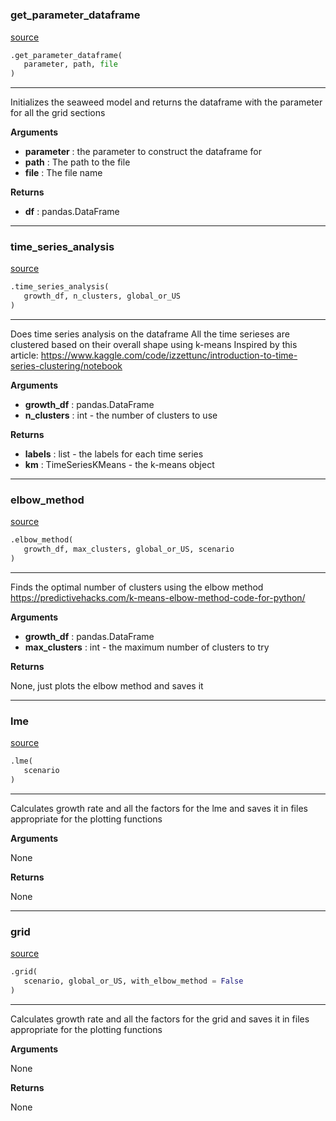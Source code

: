 #


### get_parameter_dataframe
[source](https://github.com/allfed/Seaweed-Growth-Model/blob/master/src/processing/postprocessing.py/#L26)
```python
.get_parameter_dataframe(
   parameter, path, file
)
```

---
Initializes the seaweed model and returns the dataframe with the parameter
for all the grid sections

**Arguments**

* **parameter**  : the parameter to construct the dataframe for
* **path**  : The path to the file
* **file**  : The file name


**Returns**

* **df**  : pandas.DataFrame


----


### time_series_analysis
[source](https://github.com/allfed/Seaweed-Growth-Model/blob/master/src/processing/postprocessing.py/#L46)
```python
.time_series_analysis(
   growth_df, n_clusters, global_or_US
)
```

---
Does time series analysis on the dataframe
All the time serieses are clustered based on their
overall shape using k-means
Inspired by this article:
https://www.kaggle.com/code/izzettunc/introduction-to-time-series-clustering/notebook

**Arguments**

* **growth_df**  : pandas.DataFrame
* **n_clusters**  : int - the number of clusters to use


**Returns**

* **labels**  : list - the labels for each time series
* **km**  : TimeSeriesKMeans - the k-means object


----


### elbow_method
[source](https://github.com/allfed/Seaweed-Growth-Model/blob/master/src/processing/postprocessing.py/#L76)
```python
.elbow_method(
   growth_df, max_clusters, global_or_US, scenario
)
```

---
Finds the optimal number of clusters using the elbow method
https://predictivehacks.com/k-means-elbow-method-code-for-python/

**Arguments**

* **growth_df**  : pandas.DataFrame
* **max_clusters**  : int - the maximum number of clusters to try


**Returns**

None, just plots the elbow method and saves it

----


### lme
[source](https://github.com/allfed/Seaweed-Growth-Model/blob/master/src/processing/postprocessing.py/#L123)
```python
.lme(
   scenario
)
```

---
Calculates growth rate and all the factors for the lme
and saves it in files appropriate for the plotting functions

**Arguments**

None

**Returns**

None

----


### grid
[source](https://github.com/allfed/Seaweed-Growth-Model/blob/master/src/processing/postprocessing.py/#L174)
```python
.grid(
   scenario, global_or_US, with_elbow_method = False
)
```

---
Calculates growth rate and all the factors for the grid
and saves it in files appropriate for the plotting functions

**Arguments**

None

**Returns**

None
